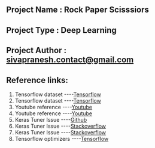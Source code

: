 ## Project Name      : Rock Paper Scisssiors
## Project Type      : Deep Learning
## Project Author    : sivapranesh.contact@gmail.com

## Reference links:
1. Tensorflow dataset ----[Tensorflow](https://www.tensorflow.org/datasets)
2. Tensorflow dataset ----[Tensorflow](https://www.tensorflow.org/datasets/catalog/overview)
3. Youtube reference  ----[Youtube](https://www.youtube.com/watch?v=44U8jJxaNp8)
4. Youtube reference  ----[Youtube](https://www.youtube.com/watch?v=ksCYBZIGShI)
5. Keras Tuner Issue  ----[Github](https://github.com/keras-team/keras-tuner/issues/198)
6. Keras Tuner Issue  ----[Stackoverflow](https://stackoverflow.com/questions/62258704/what-does-infotensorfloworacle-triggered-exit-mean-with-keras-tuner)
7. Keras Tuner Issue  ----[Stackoverflow](https://stackoverflow.com/questions/64403019/colab-kerastuner-infotensorflowreloading-oracle-from-existing-project-untitl)
8. Tensorflow optimizers ----[Tensorflow](https://www.tensorflow.org/api_docs/python/tf/keras/optimizers/Adam)
